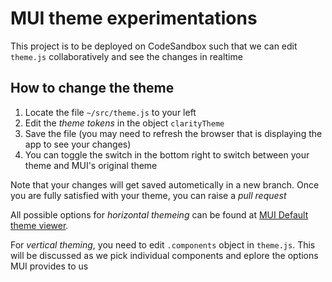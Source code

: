 # MUI theme experimentations

This project is to be deployed on CodeSandbox such that we can edit `theme.js` collaboratively and see the changes in realtime

## How to change the theme

1. Locate the file `~/src/theme.js` to your left
2. Edit the _theme tokens_ in the object `clarityTheme`
3. Save the file (you may need to refresh the browser that is displaying the app to see your changes)
4. You can toggle the switch in the bottom right to switch between your theme and MUI's original theme

Note that your changes will get saved autometically in a new branch. Once you are fully satisfied with your theme, you can raise a _pull request_

All possible options for _horizontal themeing_ can be found at [MUI Default theme viewer](https://mui.com/material-ui/customization/default-theme/).

For _vertical theming_, you need to edit `.components` object in `theme.js`. This will be discussed as we pick individual components and eplore the options MUI provides to us
